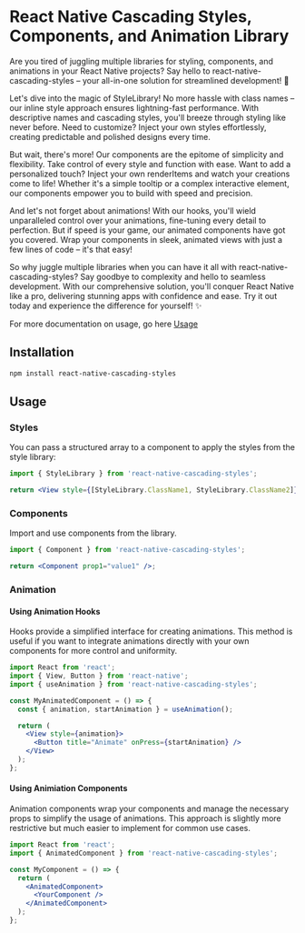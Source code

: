 # React Native Cascading Styles, Components, and Animation Library

Are you tired of juggling multiple libraries for styling, components, and animations in your React Native projects? Say hello to react-native-cascading-styles – your all-in-one solution for streamlined development! 🎉

Let's dive into the magic of StyleLibrary! No more hassle with class names – our inline style approach ensures lightning-fast performance. With descriptive names and cascading styles, you'll breeze through styling like never before. Need to customize? Inject your own styles effortlessly, creating predictable and polished designs every time.

But wait, there's more! Our components are the epitome of simplicity and flexibility. Take control of every style and function with ease. Want to add a personalized touch? Inject your own renderItems and watch your creations come to life! Whether it's a simple tooltip or a complex interactive element, our components empower you to build with speed and precision.

And let's not forget about animations! With our hooks, you'll wield unparalleled control over your animations, fine-tuning every detail to perfection. But if speed is your game, our animated components have got you covered. Wrap your components in sleek, animated views with just a few lines of code – it's that easy!

So why juggle multiple libraries when you can have it all with react-native-cascading-styles? Say goodbye to complexity and hello to seamless development. With our comprehensive solution, you'll conquer React Native like a pro, delivering stunning apps with confidence and ease. Try it out today and experience the difference for yourself! ✨

For more documentation on usage, go here [Usage](https://github.com/colingoodale/react-native-cascading-styles/tree/main/Usage)

## Installation
```sh
npm install react-native-cascading-styles
```

## Usage

### Styles

You can pass a structured array to a component to apply the styles from the style library:

```jsx
import { StyleLibrary } from 'react-native-cascading-styles';

return <View style={[StyleLibrary.ClassName1, StyleLibrary.ClassName2]}></View>;
```

### Components

Import and use components from the library.
```jsx
import { Component } from 'react-native-cascading-styles';

return <Component prop1="value1" />;
```

### Animation

#### Using Animation Hooks
Hooks provide a simplified interface for creating animations. This method is useful if you want to integrate animations directly with your own components for more control and uniformity.
```jsx
import React from 'react';
import { View, Button } from 'react-native';
import { useAnimation } from 'react-native-cascading-styles';

const MyAnimatedComponent = () => {
  const { animation, startAnimation } = useAnimation();

  return (
    <View style={animation}>
      <Button title="Animate" onPress={startAnimation} />
    </View>
  );
};
```

#### Using Animiation Components
Animation components wrap your components and manage the necessary props to simplify the usage of animations. This approach is slightly more restrictive but much easier to implement for common use cases.
```jsx
import React from 'react';
import { AnimatedComponent } from 'react-native-cascading-styles';

const MyComponent = () => {
  return (
    <AnimatedComponent>
      <YourComponent />
    </AnimatedComponent>
  );
};
```